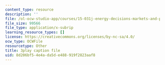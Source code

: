 ```yaml
---
content_type: resource
description: ''
file: /ol-ocw-studio-app/courses/15-031j-energy-decisions-markets-and-policies-spring-2012/8d206bf54e4ada5de488919f2823aaf8_ruRaCsL9tpQ.srt
file_size: 99566
file_type: application/x-subrip
learning_resource_types: []
license: https://creativecommons.org/licenses/by-nc-sa/4.0/
ocw_type: OCWFile
resourcetype: Other
title: 3play caption file
uid: 8d206bf5-4e4a-da5d-e488-919f2823aaf8
---
```

